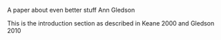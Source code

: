 A paper about even better stuff
Ann Gledson

This is the introduction section as described in Keane 2000 and Gledson 2010